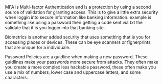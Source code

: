 MFA is Multi-factor Authentication and is a protection by using a second source of validation for granting
access. This is to give a little extra security when loggin into secure information like banking information.
example is something like using a password then getting a code sent via txt the validate that it is you 
loggin into that banking site. 

Biometrics is another added security that uses something that is you for accessing places or devices. 
These can be eye scanners or fignerprints that are unique for a individuale. 

Password Policies are a guidline when making a new password. These guidlines make your passwords more 
secure from attacks. They often make you create a more complex less hackable password, these often make 
you use a mix of numbers, lower case and uppercase letters, and some characters. 
